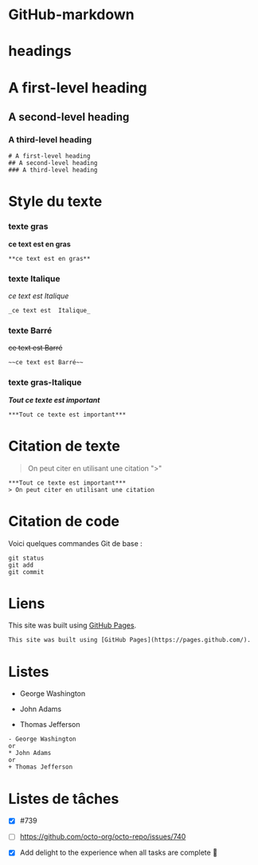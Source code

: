 # GitHub-markdown
# headings 

# A first-level heading
## A second-level heading
### A third-level heading
```
# A first-level heading
## A second-level heading
### A third-level heading
```

# Style du texte
### texte gras
 **ce text est en gras**   
 
   ```
 **ce text est en gras**  
```
### texte Italique 
 _ce text est  Italique_
   ```
 _ce text est  Italique_
  
```
### texte Barré 
 ~~ce text est Barré~~
   ```
 ~~ce text est Barré~~
  
```
### texte gras-Italique
***Tout ce texte est important***
   ```
***Tout ce texte est important***
  
```


# Citation de texte
> On peut citer en utilisant une citation ">"
   ```
***Tout ce texte est important***
> On peut citer en utilisant une citation 
  
```

# Citation de code
Voici quelques commandes Git de base :
```
git status
git add
git commit
```



# Liens
  This site was built using [GitHub Pages](https://pages.github.com/).
  ```
This site was built using [GitHub Pages](https://pages.github.com/).
```




# Listes
- George Washington
* John Adams
+ Thomas Jefferson
```
- George Washington
or
* John Adams 
or 
+ Thomas Jefferson
```


# Listes de tâches
- [x] #739
- [ ] https://github.com/octo-org/octo-repo/issues/740
- [x] Add delight to the experience when all tasks are complete :tada:

